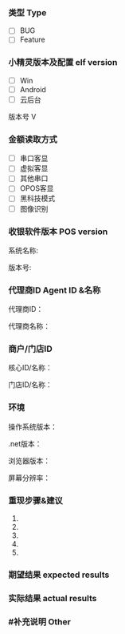 ### 类型 Type
<!--
Please select your Issue type，Bug or Feature
请选择您的Issue类型，错误报告 或者 功能建议
-->
- [ ] BUG
- [ ] Feature

### 小精灵版本及配置 elf version
<!--
Please select your elf system and fill in the version number
请选择您的小精灵系统 并填写版本号
-->
- [ ] Win
- [ ] Android
- [ ] 云后台

版本号 V

### 金额读取方式

- [ ] 串口客显
- [ ] 虚拟客显
- [ ] 其他串口
- [ ] OPOS客显
- [ ] 黑科技模式
- [ ] 图像识别

### 收银软件版本 POS version
<!--
Please select your POS system and fill in the version number
请选择您的收银系统 并填写版本号
-->
系统名称:

版本号:

### 代理商ID Agent ID &名称
<!--
If you are an agent, please fill in your agent ID, which is convenient for us to contact you
如果您是代理商，请填写您的代理商ID或名称方便我们与您联系
-->
代理商ID：

代理商名称：

### 商户/门店ID
<!--
If you are a merchant, please fill out your core ID, which is convenient for us to contact you.
如果您是商户，请填写您的核心或者门店的ID或名称，方便我们与您联系
-->
核心ID/名称：

门店ID/名称：

### 环境
<!--
Describe your system environment in detail, such as the operating system, the dot Net version, the screen resolution, and so on
详细描述您的操作系统版本，.net版本，浏览器版本(云平台填写)，以及屏幕分辨率等
-->
操作系统版本：

.net版本：

浏览器版本：

屏幕分辨率：

### 重现步骤&建议
<!--
The reappearance of the bug, or the feature you expect
BUG重现步骤或您的功能建议
-->
1.
2.
3.
4.
5.

### 期望结果 expected results
<!--
If this Issue Type is BUG, please describe your expected results
如果Issue是bug，请填写您的期望结果
-->

### 实际结果 actual results
<!--
If this Issue Type is BUG, please describe the actual results
如果Issue是bug，请填写实际结果
-->

### #补充说明 Other
